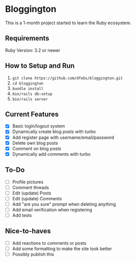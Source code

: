 # Bloggington

This is a 1-month project started to learn the Ruby ecosystem. 

## Requirements
Ruby Version: 3.2 or newer

## How to Setup and Run
1. `git clone https://github.com/dfebs/bloggington.git`
1. `cd bloggington`
1. `bundle install`
1. `bin/rails db:setup`
1. `bin/rails server`

## Current Features
- [x] Basic login/logout system
- [x] Dynamically create blog posts with turbo
- [x] Add register page with username/email/password
- [x] Delete own blog posts
- [x] Comment on blog posts
- [x] Dynamically add comments with turbo

## To-Do
- [ ] Profile pictures
- [ ] Comment threads
- [ ] Edit (update) Posts 
- [ ] Edit (update) Comments
- [ ] Add "are you sure" prompt when deleting anything
- [ ] Add email verification when registering
- [ ] Add tests

## Nice-to-haves
- [ ] Add reactions to comments or posts
- [ ] Add some formatting to make the site look better
- [ ] Possibly publish this